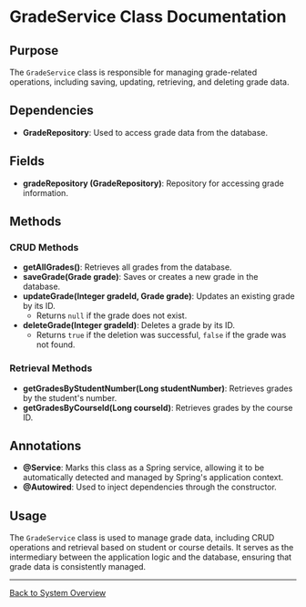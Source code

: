# GradeService Class Documentation

## Purpose

The `GradeService` class is responsible for managing grade-related operations, including saving, updating, retrieving, and deleting grade data.

## Dependencies

- **GradeRepository**: Used to access grade data from the database.

## Fields

- **gradeRepository (GradeRepository)**: Repository for accessing grade information.

## Methods

### CRUD Methods

- **getAllGrades()**: Retrieves all grades from the database.
- **saveGrade(Grade grade)**: Saves or creates a new grade in the database.
- **updateGrade(Integer gradeId, Grade grade)**: Updates an existing grade by its ID.
    - Returns `null` if the grade does not exist.
- **deleteGrade(Integer gradeId)**: Deletes a grade by its ID.
    - Returns `true` if the deletion was successful, `false` if the grade was not found.

### Retrieval Methods

- **getGradesByStudentNumber(Long studentNumber)**: Retrieves grades by the student's number.
- **getGradesByCourseId(Long courseId)**: Retrieves grades by the course ID.

## Annotations

- **@Service**: Marks this class as a Spring service, allowing it to be automatically detected and managed by Spring's application context.
- **@Autowired**: Used to inject dependencies through the constructor.

## Usage

The `GradeService` class is used to manage grade data, including CRUD operations and retrieval based on student or course details. It serves as the intermediary between the application logic and the database, ensuring that grade data is consistently managed.

---

[Back to System Overview](../system-overview.md)